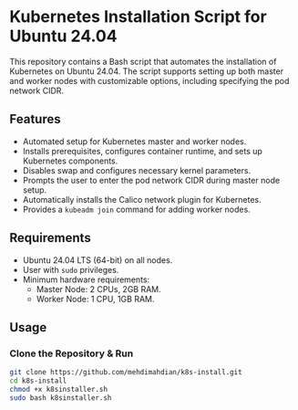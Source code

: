 # Kubernetes Installation Script for Ubuntu 24.04

This repository contains a Bash script that automates the installation of Kubernetes on Ubuntu 24.04. The script supports setting up both master and worker nodes with customizable options, including specifying the pod network CIDR.

## Features

- Automated setup for Kubernetes master and worker nodes.
- Installs prerequisites, configures container runtime, and sets up Kubernetes components.
- Disables swap and configures necessary kernel parameters.
- Prompts the user to enter the pod network CIDR during master node setup.
- Automatically installs the Calico network plugin for Kubernetes.
- Provides a `kubeadm join` command for adding worker nodes.

## Requirements

- Ubuntu 24.04 LTS (64-bit) on all nodes.
- User with `sudo` privileges.
- Minimum hardware requirements:
  - Master Node: 2 CPUs, 2GB RAM.
  - Worker Node: 1 CPU, 1GB RAM.

## Usage

### Clone the Repository & Run

```bash
git clone https://github.com/mehdimahdian/k8s-install.git
cd k8s-install
chmod +x k8sinstaller.sh
sudo bash k8sinstaller.sh
